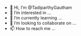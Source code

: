 - 👋 Hi, I’m @TadiparthyGautham
- 👀 I’m interested in ...
- 🌱 I’m currently learning ...
- 💞️ I’m looking to collaborate on ...
- 📫 How to reach me ...

<!---
TadiparthyGautham/TadiparthyGautham is a ✨ special ✨ repository because its `README.md` (this file) appears on your GitHub profile.
You can click the Preview link to take a look at your changes.
--->
